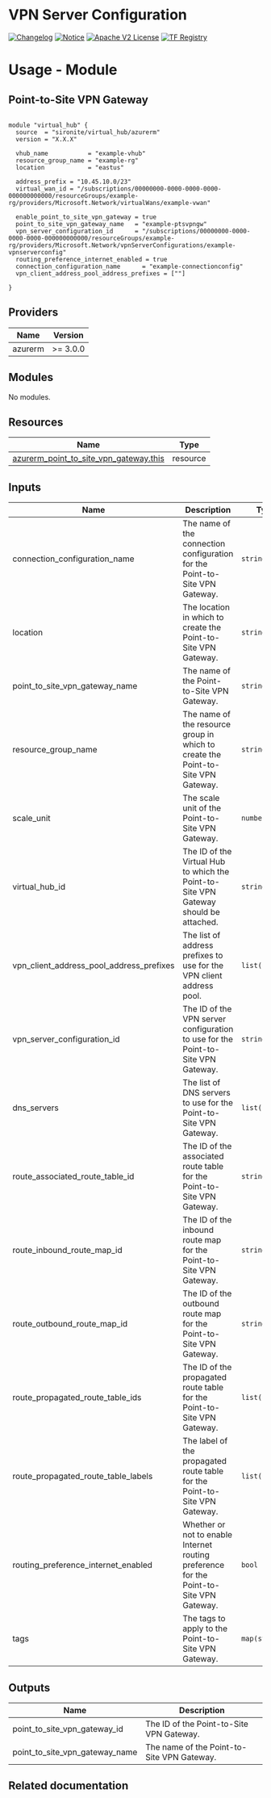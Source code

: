 <!-- BEGIN_TF_DOCS -->
 # VPN Server Configuration
[![Changelog](https://img.shields.io/badge/changelog-release-green.svg)](https://github.com/sironite/terraform-azurerm-private_dns_resolver/releases/latest) [![Notice](https://img.shields.io/badge/notice-copyright-yellow.svg)](NOTICE) [![Apache V2 License](https://img.shields.io/badge/license-Apache%20V2-orange.svg)](LICENSE) [![TF Registry](https://img.shields.io/badge/terraform-registry-blue.svg)](https://registry.terraform.io/providers/hashicorp/azurerm/latest/docs/resources/point_to_site_vpn_gateway)

# Usage - Module

## Point-to-Site VPN Gateway
```hcl

module "virtual_hub" {
  source  = "sironite/virtual_hub/azurerm"
  version = "X.X.X"

  vhub_name           = "example-vhub"
  resource_group_name = "example-rg"
  location            = "eastus"

  address_prefix = "10.45.10.0/23"
  virtual_wan_id = "/subscriptions/00000000-0000-0000-0000-000000000000/resourceGroups/example-rg/providers/Microsoft.Network/virtualWans/example-vwan"

  enable_point_to_site_vpn_gateway = true
  point_to_site_vpn_gateway_name   = "example-ptsvpngw"
  vpn_server_configuration_id      = "/subscriptions/00000000-0000-0000-0000-000000000000/resourceGroups/example-rg/providers/Microsoft.Network/vpnServerConfigurations/example-vpnserverconfig"
  routing_preference_internet_enabled = true
  connection_configuration_name      = "example-connectionconfig"
  vpn_client_address_pool_address_prefixes = [""]
  
}
```
## Providers

| Name | Version |
|------|---------|
| azurerm | >= 3.0.0 |

## Modules

No modules.

## Resources

| Name | Type |
|------|------|
| [azurerm_point_to_site_vpn_gateway.this](https://registry.terraform.io/providers/hashicorp/azurerm/latest/docs/resources/point_to_site_vpn_gateway) | resource |

## Inputs

| Name | Description | Type | Required |
|------|-------------|------|:--------:|
| connection\_configuration\_name | The name of the connection configuration for the Point-to-Site VPN Gateway. | `string` | yes |
| location | The location in which to create the Point-to-Site VPN Gateway. | `string` | yes |
| point\_to\_site\_vpn\_gateway\_name | The name of the Point-to-Site VPN Gateway. | `string` | yes |
| resource\_group\_name | The name of the resource group in which to create the Point-to-Site VPN Gateway. | `string` | yes |
| scale\_unit | The scale unit of the Point-to-Site VPN Gateway. | `number` | yes |
| virtual\_hub\_id | The ID of the Virtual Hub to which the Point-to-Site VPN Gateway should be attached. | `string` | yes |
| vpn\_client\_address\_pool\_address\_prefixes | The list of address prefixes to use for the VPN client address pool. | `list(string)` | yes |
| vpn\_server\_configuration\_id | The ID of the VPN server configuration to use for the Point-to-Site VPN Gateway. | `string` | yes |
| dns\_servers | The list of DNS servers to use for the Point-to-Site VPN Gateway. | `list(string)` | no |
| route\_associated\_route\_table\_id | The ID of the associated route table for the Point-to-Site VPN Gateway. | `string` | no |
| route\_inbound\_route\_map\_id | The ID of the inbound route map for the Point-to-Site VPN Gateway. | `string` | no |
| route\_outbound\_route\_map\_id | The ID of the outbound route map for the Point-to-Site VPN Gateway. | `string` | no |
| route\_propagated\_route\_table\_ids | The ID of the propagated route table for the Point-to-Site VPN Gateway. | `list(string)` | no |
| route\_propagated\_route\_table\_labels | The label of the propagated route table for the Point-to-Site VPN Gateway. | `list(string)` | no |
| routing\_preference\_internet\_enabled | Whether or not to enable Internet routing preference for the Point-to-Site VPN Gateway. | `bool` | no |
| tags | The tags to apply to the Point-to-Site VPN Gateway. | `map(string)` | no |

## Outputs

| Name | Description |
|------|-------------|
| point\_to\_site\_vpn\_gateway\_id | The ID of the Point-to-Site VPN Gateway. |
| point\_to\_site\_vpn\_gateway\_name | The name of the Point-to-Site VPN Gateway. |

## Related documentation
<!-- END_TF_DOCS -->